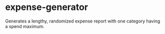 # expense-generator

Generates a lengthy, randomized expense report with one category having a spend maximum.
